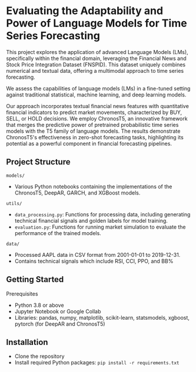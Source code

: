 # Evaluating the Adaptability and Power of Language Models for Time Series Forecasting

This project explores the application of advanced Language Models (LMs), specifically within the financial domain, leveraging the Financial News and Stock Price Integration Dataset (FNSPID). This dataset uniquely combines numerical and textual data, offering a multimodal approach to time series forecasting. 

We assess the capabilities of language models (LMs) in a fine-tuned setting against traditional statistical, machine learning, and deep learning models.

Our approach incorporates textual financial news features with quantitative financial indicators to predict market movements, characterized by BUY, SELL, or HOLD decisions. We employ ChronosT5, an innovative framework that merges the predictive power of pretrained probabilistic time series models with the T5 family of language models. The results demonstrate ChronosT5's effectiveness in zero-shot forecasting tasks, highlighting its potential as a powerful component in financial forecasting pipelines.


## Project Structure
`models/`
  - Various Python notebooks containing the implementations of the ChronosT5, DeepAR, GARCH, and XGBoost models.

`utils/`
  - `data_processing.py`: Functions for processing data, including generating technical financial signals and golden labels for model training.
  - `evaluation.py`: Functions for running market simulation to evaluate the performance of the trained models.

`data/`
  - Processed AAPL data in CSV format from 2001-01-01 to 2019-12-31.
  - Contains technical signals which include RSI, CCI, PPO, and BB%

## Getting Started
Prerequisites
- Python 3.8 or above
- Jupyter Notebook or Google Collab
- Libraries: pandas, numpy, matplotlib, scikit-learn, statsmodels, xgboost, pytorch (for DeepAR and ChronosT5)

## Installation 
- Clone the repository
- Install required Python packages: `pip install -r requirements.txt`
